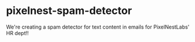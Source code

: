 # pixelnest-spam-detector
We're creating a spam detector for text content in emails for PixelNestLabs' HR dept!!
